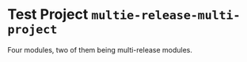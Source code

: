 # Test Project `multie-release-multi-project`

Four modules, two of them being multi-release modules.
